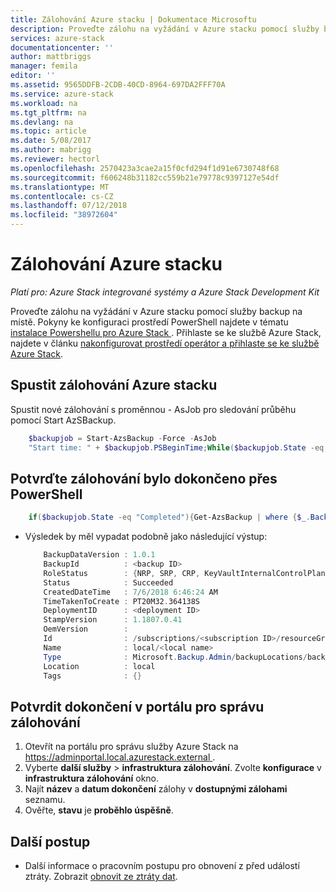 ```yaml
---
title: Zálohování Azure stacku | Dokumentace Microsoftu
description: Proveďte zálohu na vyžádání v Azure stacku pomocí služby backup na místě.
services: azure-stack
documentationcenter: ''
author: mattbriggs
manager: femila
editor: ''
ms.assetid: 9565DDFB-2CDB-40CD-8964-697DA2FFF70A
ms.service: azure-stack
ms.workload: na
ms.tgt_pltfrm: na
ms.devlang: na
ms.topic: article
ms.date: 5/08/2017
ms.author: mabrigg
ms.reviewer: hectorl
ms.openlocfilehash: 2570423a3cae2a15f0cfd294f1d91e6730748f68
ms.sourcegitcommit: f606248b31182cc559b21e79778c9397127e54df
ms.translationtype: MT
ms.contentlocale: cs-CZ
ms.lasthandoff: 07/12/2018
ms.locfileid: "38972604"
---
```

# <a name="back-up-azure-stack"></a>Zálohování Azure stacku

*Platí pro: Azure Stack integrované systémy a Azure Stack Development Kit*

Proveďte zálohu na vyžádání v Azure stacku pomocí služby backup na místě. Pokyny ke konfiguraci prostředí PowerShell najdete v tématu [instalace Powershellu pro Azure Stack ](azure-stack-powershell-install.md). Přihlaste se ke službě Azure Stack, najdete v článku [nakonfigurovat prostředí operátor a přihlaste se ke službě Azure Stack](azure-stack-powershell-configure-admin.md).

## <a name="start-azure-stack-backup"></a>Spustit zálohování Azure stacku

Spustit nové zálohování s proměnnou - AsJob pro sledování průběhu pomocí Start AzSBackup. 

```powershell
    $backupjob = Start-AzsBackup -Force -AsJob
    "Start time: " + $backupjob.PSBeginTime;While($backupjob.State -eq "Running"){("Job is currently: " + $backupjob.State+" ;Duration: " + (New-TimeSpan -Start ($backupjob.PSBeginTime) -End (Get-Date)).Minutes);Start-Sleep -Seconds 30};$backupjob.Output
```

## <a name="confirm-backup-completed-via-powershell"></a>Potvrďte zálohování bylo dokončeno přes PowerShell

```powershell
    if($backupjob.State -eq "Completed"){Get-AzsBackup | where {$_.BackupId -eq $backupjob.Output.BackupId}}
```

- Výsledek by měl vypadat podobně jako následující výstup:

  ```powershell
      BackupDataVersion : 1.0.1
      BackupId          : <backup ID>
      RoleStatus        : {NRP, SRP, CRP, KeyVaultInternalControlPlane...}
      Status            : Succeeded
      CreatedDateTime   : 7/6/2018 6:46:24 AM
      TimeTakenToCreate : PT20M32.364138S
      DeploymentID      : <deployment ID>
      StampVersion      : 1.1807.0.41
      OemVersion        : 
      Id                : /subscriptions/<subscription ID>/resourceGroups/System.local/providers/Microsoft.Backup.Admin/backupLocations/local/backups/<backup ID>
      Name              : local/<local name>
      Type              : Microsoft.Backup.Admin/backupLocations/backups
      Location          : local
      Tags              : {}
  ```

## <a name="confirm-backup-completed-in-the-administration-portal"></a>Potvrdit dokončení v portálu pro správu zálohování

1. Otevřít na portálu pro správu služby Azure Stack na [ https://adminportal.local.azurestack.external ](https://adminportal.local.azurestack.external).
2. Vyberte **další služby** > **infrastruktura zálohování**. Zvolte **konfigurace** v **infrastruktura zálohování** okno.
3. Najít **název** a **datum dokončení** zálohy v **dostupnými zálohami** seznamu.
4. Ověřte, **stavu** je **proběhlo úspěšně**.

## <a name="next-steps"></a>Další postup

- Další informace o pracovním postupu pro obnovení z před událostí ztráty. Zobrazit [obnovit ze ztráty dat](azure-stack-backup-recover-data.md).
